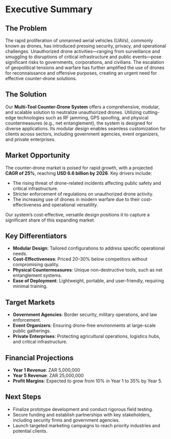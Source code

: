 # Executive Summary

## The Problem
The rapid proliferation of unmanned aerial vehicles (UAVs), commonly known as drones, has introduced pressing security, privacy, and operational challenges. Unauthorized drone activities—ranging from surveillance and smuggling to disruptions of critical infrastructure and public events—pose significant risks to governments, corporations, and civilians. The escalation of geopolitical tensions and warfare has further amplified the use of drones for reconnaissance and offensive purposes, creating an urgent need for effective counter-drone solutions.

## The Solution
Our **Multi-Tool Counter-Drone System** offers a comprehensive, modular, and scalable solution to neutralize unauthorized drones. Utilizing cutting-edge technologies such as RF jamming, GPS spoofing, and physical countermeasures (e.g., net entanglement), the system is designed for diverse applications. Its modular design enables seamless customization for clients across sectors, including government agencies, event organizers, and private enterprises.

## Market Opportunity
The counter-drone market is poised for rapid growth, with a projected **CAGR of 25%**, reaching **USD 6.6 billion by 2026**. Key drivers include:
- The rising threat of drone-related incidents affecting public safety and critical infrastructure.
- Stricter enforcement of regulations on unauthorized drone activity.
- The increasing use of drones in modern warfare due to their cost-effectiveness and operational versatility.

Our system’s cost-effective, versatile design positions it to capture a significant share of this expanding market.

## Key Differentiators
- **Modular Design**: Tailored configurations to address specific operational needs.
- **Cost-Effectiveness**: Priced 20–30% below competitors without compromising quality.
- **Physical Countermeasures**: Unique non-destructive tools, such as net entanglement systems.
- **Ease of Deployment**: Lightweight, portable, and user-friendly, requiring minimal training.

## Target Markets
- **Government Agencies**: Border security, military operations, and law enforcement.
- **Event Organizers**: Ensuring drone-free environments at large-scale public gatherings.
- **Private Enterprises**: Protecting agricultural operations, logistics hubs, and critical infrastructure.

## Financial Projections
- **Year 1 Revenue**: ZAR 5,000,000  
- **Year 5 Revenue**: ZAR 25,000,000  
- **Profit Margins**: Expected to grow from 10% in Year 1 to 35% by Year 5.

## Next Steps
- Finalize prototype development and conduct rigorous field testing.
- Secure funding and establish partnerships with key stakeholders, including security firms and government agencies.
- Launch targeted marketing campaigns to reach priority industries and potential clients.
